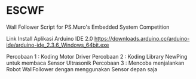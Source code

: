 # ESCWF
Wall Follower Script for PS.Muro's Embedded System Competition

Link Install Aplikasi Arduino IDE 2.0 
https://downloads.arduino.cc/arduino-ide/arduino-ide_2.3.6_Windows_64bit.exe

Percobaan 1 : Koding Motor Driver
Percobaan 2 : Koding Library NewPing untuk membaca Sensor Ultrasonik
Percobaan 3 : Mencoba menjalankan Robot WallFollower dengan menggunakan Sensor depan saja

